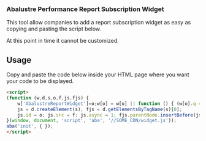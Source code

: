 ### Abalustre Performance Report Subscription Widget

This tool allow companies to add a report subscription widget as easy as copying and pasting the script below.

At this point in time it cannot be customized.

## Usage

Copy and paste the code below inside your HTML page where you want your code to be displayed.

```html
<script>
(function (w,d,s,o,f,js,fjs) {
    w['AbalustreReportWidget']=o;w[o] = w[o] || function () { (w[o].q = w[o].q || []).push(arguments) };
    js = d.createElement(s), fjs = d.getElementsByTagName(s)[0];
    js.id = o; js.src = f; js.async = 1; fjs.parentNode.insertBefore(js, fjs);
}(window, document, 'script', 'aba', '//SOME_CDN/widget.js'));
aba('init', { }); 
</script>
```